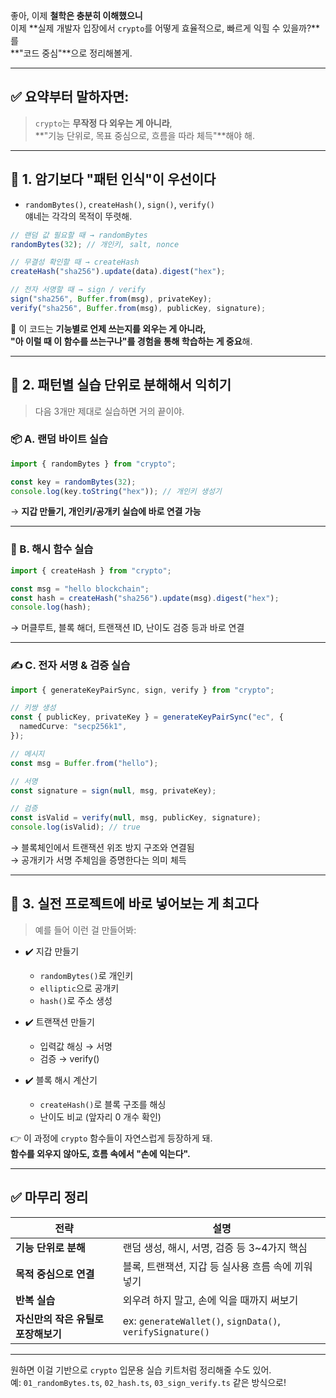 좋아, 이제 **철학은 충분히 이해했으니**  
이제 **실제 개발자 입장에서 `crypto`를 어떻게 효율적으로, 빠르게 익힐 수 있을까?**를  
**"코드 중심"**으로 정리해볼게.

---

## ✅ 요약부터 말하자면:

> `crypto`는 **무작정 다 외우는 게 아니라**,  
> **"기능 단위로, 목표 중심으로, 흐름을 따라 체득"**해야 해.

---

## 📘 1. **암기보다 "패턴 인식"이 우선이다**

- `randomBytes()`, `createHash()`, `sign()`, `verify()`  
  얘네는 각각의 목적이 뚜렷해.

```ts
// 랜덤 값 필요할 때 → randomBytes
randomBytes(32); // 개인키, salt, nonce

// 무결성 확인할 때 → createHash
createHash("sha256").update(data).digest("hex");

// 전자 서명할 때 → sign / verify
sign("sha256", Buffer.from(msg), privateKey);
verify("sha256", Buffer.from(msg), publicKey, signature);
```

🎯 이 코드는 **기능별로 언제 쓰는지를 외우는 게 아니라,  
"아 이럴 때 이 함수를 쓰는구나"를 경험을 통해 학습하는 게 중요**해.

---

## 🧪 2. **패턴별 실습 단위로 분해해서 익히기**

> 다음 3개만 제대로 실습하면 거의 끝이야.

### 📦 A. 랜덤 바이트 실습

```ts
import { randomBytes } from "crypto";

const key = randomBytes(32);
console.log(key.toString("hex")); // 개인키 생성기
```

→ **지갑 만들기, 개인키/공개키 실습에 바로 연결 가능**

---

### 🔐 B. 해시 함수 실습

```ts
import { createHash } from "crypto";

const msg = "hello blockchain";
const hash = createHash("sha256").update(msg).digest("hex");
console.log(hash);
```

→ 머클루트, 블록 해더, 트랜잭션 ID, 난이도 검증 등과 바로 연결

---

### ✍️ C. 전자 서명 & 검증 실습

```ts
import { generateKeyPairSync, sign, verify } from "crypto";

// 키쌍 생성
const { publicKey, privateKey } = generateKeyPairSync("ec", {
  namedCurve: "secp256k1",
});

// 메시지
const msg = Buffer.from("hello");

// 서명
const signature = sign(null, msg, privateKey);

// 검증
const isValid = verify(null, msg, publicKey, signature);
console.log(isValid); // true
```

→ 블록체인에서 트랜잭션 위조 방지 구조와 연결됨  
→ 공개키가 서명 주체임을 증명한다는 의미 체득

---

## 🎯 3. **실전 프로젝트에 바로 넣어보는 게 최고다**

> 예를 들어 이런 걸 만들어봐:

- ✔️ 지갑 만들기

  - `randomBytes()`로 개인키
  - `elliptic`으로 공개키
  - `hash()`로 주소 생성

- ✔️ 트랜잭션 만들기

  - 입력값 해싱 → 서명
  - 검증 → verify()

- ✔️ 블록 해시 계산기
  - `createHash()`로 블록 구조를 해싱
  - 난이도 비교 (앞자리 0 개수 확인)

👉 이 과정에 `crypto` 함수들이 자연스럽게 등장하게 돼.  
**함수를 외우지 않아도, 흐름 속에서 "손에 익는다".**

---

## ✅ 마무리 정리

| 전략                                | 설명                                                      |
| ----------------------------------- | --------------------------------------------------------- |
| **기능 단위로 분해**                | 랜덤 생성, 해시, 서명, 검증 등 3~4가지 핵심               |
| **목적 중심으로 연결**              | 블록, 트랜잭션, 지갑 등 실사용 흐름 속에 끼워넣기         |
| **반복 실습**                       | 외우려 하지 말고, 손에 익을 때까지 써보기                 |
| **자신만의 작은 유틸로 포장해보기** | ex: `generateWallet()`, `signData()`, `verifySignature()` |

---

원하면 이걸 기반으로 `crypto` 입문용 실습 키트처럼 정리해줄 수도 있어.  
예: `01_randomBytes.ts`, `02_hash.ts`, `03_sign_verify.ts` 같은 방식으로!
